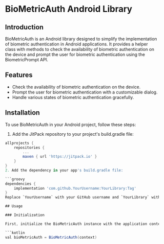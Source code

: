 # BioMetricAuth Android Library

## Introduction

BioMetricAuth is an Android library designed to simplify the implementation of biometric authentication in Android applications. It provides a helper class with methods to check the availability of biometric authentication on the device and prompt the user for biometric authentication using the BiometricPrompt API.

## Features

- Check the availability of biometric authentication on the device.
- Prompt the user for biometric authentication with a customizable dialog.
- Handle various states of biometric authentication gracefully.

## Installation

To use BioMetricAuth in your Android project, follow these steps:

1. Add the JitPack repository to your project's build.gradle file:

```groovy
allprojects {
    repositories {
        ...
        maven { url 'https://jitpack.io' }
    }
}
2. Add the dependency in your app's build.gradle file:

```groovy
dependencies {
    implementation 'com.github.YourUsername:YourLibrary:Tag'
}
Replace `YourUsername` with your GitHub username and `YourLibrary` with the name of your library repository. Replace `Tag` with the desired version tag, e.g., `1.0`.

## Usage

### Initialization

First, initialize the BioMetricAuth instance with the application context:

```kotlin
val bioMetricAuth = BioMetricAuth(context)
